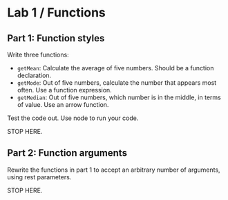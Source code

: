 # Lab 1 / Functions

## Part 1: Function styles

Write three functions: 
- `getMean`: Calculate the average of five numbers. Should be a function declaration.
- `getMode`: Out of five numbers, calculate the number that appears most often. Use a function expression. 
- `getMedian`: Out of five numbers, which number is in the middle, in terms of value. Use an arrow function.

Test the code out. Use node to run your code. 

STOP HERE.

## Part 2: Function arguments

Rewrite the functions in part 1 to accept an arbitrary number of arguments, using rest parameters. 

STOP HERE.



